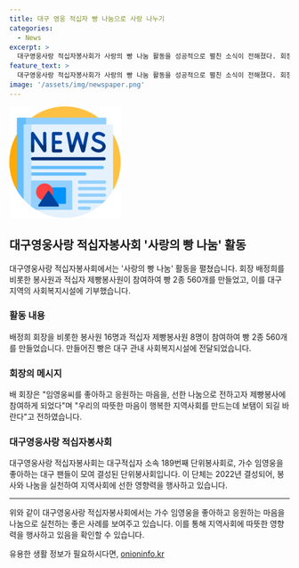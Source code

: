 ```yaml
---
title: 대구 영웅 적십자 빵 나눔으로 사랑 나누기
categories:
  - News
excerpt: >
  대구영웅사랑 적십자봉사회가 사랑의 빵 나눔 활동을 성공적으로 펼친 소식이 전해졌다. 회장 배정희를 비롯해 봉사원과 제빵봉사원들이 참여하여 2종 560개의 빵을 만들고 이를 지역 사회복지시설에 전달했다. 배 회장은 임영웅씨를 응원하는 마음으로 참여했다고 전하며, 이러한 따뜻한 봉사로 지역사회에 행복을 전하고자 했다. 대구영웅사랑 적십자봉사회는 임영웅을 좋아하는 팬들이 모여 결성된 봉사회로, 나눔과 봉사를 실천하여 선한 영향력을 펼치고 있다.
feature_text: >
  대구영웅사랑 적십자봉사회가 사랑의 빵 나눔 활동을 성공적으로 펼친 소식이 전해졌다. 회장 배정희를 비롯해 봉사원과 제빵봉사원들이 참여하여 2종 560개의 빵을 만들고 이를 지역 사회복지시설에 전달했다. 배 회장은 임영웅씨를 응원하는 마음으로 참여했다고 전하며, 이러한 따뜻한 봉사로 지역사회에 행복을 전하고자 했다. 대구영웅사랑 적십자봉사회는 임영웅을 좋아하는 팬들이 모여 결성된 봉사회로, 나눔과 봉사를 실천하여 선한 영향력을 펼치고 있다.
image: '/assets/img/newspaper.png'
---
```


<p><img src="/assets/img/newspaper.png" alt="kimp 속보" /></p>

<h2 data-ke-size="size26">대구영웅사랑 적십자봉사회 '사랑의 빵 나눔' 활동</h2>

<p data-ke-size="size16">대구영웅사랑 적십자봉사회에서는 '사랑의 빵 나눔' 활동을 펼쳤습니다. 회장 배정희를 비롯한 봉사원과 적십자 제빵봉사원이 참여하여 빵 2종 560개를 만들었고, 이를 대구 지역의 사회복지시설에 기부했습니다.</p>

<h3>활동 내용</h3>

<p data-ke-size="size16">배정희 회장을 비롯한 봉사원 16명과 적십자 제빵봉사원 8명이 참여하여 빵 2종 560개를 만들었습니다. 만들어진 빵은 대구 관내 사회복지시설에 전달되었습니다.</p>

<h3>회장의 메시지</h3>

<p data-ke-size="size16">배 회장은 "임영웅씨를 좋아하고 응원하는 마음을, 선한 나눔으로 전하고자 제빵봉사에 참여하게 되었다"며 "우리의 따뜻한 마음이 행복한 지역사회를 만드는데 보탬이 되길 바란다"고 전하였습니다.</p>

<h3>대구영웅사랑 적십자봉사회</h3>

<p data-ke-size="size16">대구영웅사랑 적십자봉사회는 대구적십자 소속 189번째 단위봉사회로, 가수 임영웅을 좋아하는 대구 팬들이 모여 결성된 단위봉사회입니다. 이 단체는 2022년 결성되어, 봉사와 나눔을 실천하여 지역사회에 선한 영향력을 행사하고 있습니다.</p>

<hr>

<p data-ke-size="size16">위와 같이 대구영웅사랑 적십자봉사회에서는 가수 임영웅을 좋아하고 응원하는 마음을 나눔으로 실천하는 좋은 사례를 보여주고 있습니다. 이를 통해 지역사회에 따뜻한 영향력을 행사하고 있음을 확인할 수 있습니다.</p>
유용한 생활 정보가 필요하시다면, <a href="https://onioninfo.kr" rel="dofollow">onioninfo.kr</a>


